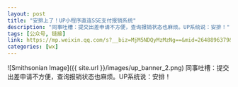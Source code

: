 ```yaml
---
layout: post
title: "安排上了！UP小程序直连SSE支付报销系统"
description: "同事吐槽：提交出差申请不方便，查询报销状态也麻烦。UP系统说：安排！"
tags: [公众号, 链接]
link: https://mp.weixin.qq.com/s?__biz=MjM5NDQyMzMzNg==&mid=2648896379&idx=1&sn=4e7cac0d3d29f46378f771779aff0b0c
categories: [wx]
---
```


![Smithsonian Image]({{ site.url }}/images/up_banner_2.png)
同事吐槽：提交出差申请不方便，查询报销状态也麻烦。UP系统说：安排！
